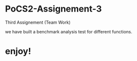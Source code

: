 # PoCS2-Assignement-3
Third Assignement (Team Work)

we have built a benchmark analysis test for different functions.

# enjoy!
